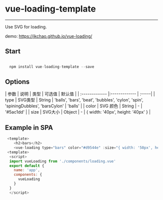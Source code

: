 # vue-loading-template

--- 

Use SVG for loading.

demo: https://jkchao.github.io/vue-loading/

## Start

```javascript

  npm install vue-loading-template --save

```

## Options

| 参数 | 说明 | 类型 | 可选值 | 默认值 | 
| :------------- |:------------- | :-----|
| type | SVG类型 | String | 'balls', 'bars', 'beat', 'bubbles', 'cylon', 'spin', 'spiningDubbles', 'barsCylon' | 'balls' |
| color | SVG 颜色 | String | - | '#5ac1dd' |
| size | SVG大小 | Object | - | { width: '40px', height: '40px' } | 

## Example in SPA

```javascript
 <template>
    <h2>bars</h2>
    <vue-loading type="bars" color="#d9544e" :size="{ width: '50px', height: '50px' }"><vue-loading>
 <template>
  <script>
  import vueLoading from './components/loading.vue'
  export default {
    name: 'app',
    components: {
      vueLoading
    }
  }
  </script>
```



